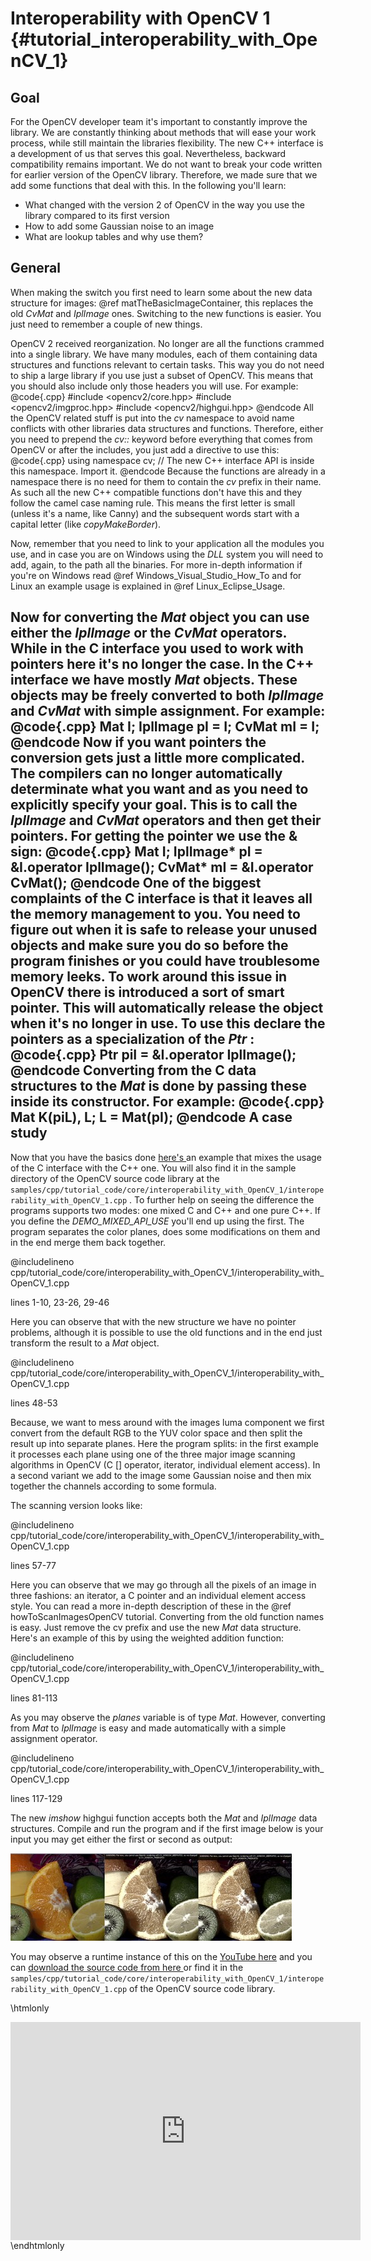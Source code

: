 Interoperability with OpenCV 1 {#tutorial_interoperability_with_OpenCV_1}
==============================

Goal
----

For the OpenCV developer team it's important to constantly improve the library. We are constantly
thinking about methods that will ease your work process, while still maintain the libraries
flexibility. The new C++ interface is a development of us that serves this goal. Nevertheless,
backward compatibility remains important. We do not want to break your code written for earlier
version of the OpenCV library. Therefore, we made sure that we add some functions that deal with
this. In the following you'll learn:

-   What changed with the version 2 of OpenCV in the way you use the library compared to its first
    version
-   How to add some Gaussian noise to an image
-   What are lookup tables and why use them?

General
-------

When making the switch you first need to learn some about the new data structure for images: @ref
matTheBasicImageContainer, this replaces the old *CvMat* and *IplImage* ones. Switching to the new
functions is easier. You just need to remember a couple of new things.

OpenCV 2 received reorganization. No longer are all the functions crammed into a single library. We
have many modules, each of them containing data structures and functions relevant to certain tasks.
This way you do not need to ship a large library if you use just a subset of OpenCV. This means that
you should also include only those headers you will use. For example:
@code{.cpp}
#include <opencv2/core.hpp>
#include <opencv2/imgproc.hpp>
#include <opencv2/highgui.hpp>
@endcode
All the OpenCV related stuff is put into the *cv* namespace to avoid name conflicts with other
libraries data structures and functions. Therefore, either you need to prepend the *cv::* keyword
before everything that comes from OpenCV or after the includes, you just add a directive to use
this:
@code{.cpp}
using namespace cv;  // The new C++ interface API is inside this namespace. Import it.
@endcode
Because the functions are already in a namespace there is no need for them to contain the *cv*
prefix in their name. As such all the new C++ compatible functions don't have this and they follow
the camel case naming rule. This means the first letter is small (unless it's a name, like Canny)
and the subsequent words start with a capital letter (like *copyMakeBorder*).

Now, remember that you need to link to your application all the modules you use, and in case you are
on Windows using the *DLL* system you will need to add, again, to the path all the binaries. For
more in-depth information if you're on Windows read @ref Windows_Visual_Studio_How_To and for
Linux an example usage is explained in @ref Linux_Eclipse_Usage.

Now for converting the *Mat* object you can use either the *IplImage* or the *CvMat* operators.
While in the C interface you used to work with pointers here it's no longer the case. In the C++
interface we have mostly *Mat* objects. These objects may be freely converted to both *IplImage* and
*CvMat* with simple assignment. For example:
@code{.cpp}
Mat I;
IplImage pI = I;
CvMat    mI = I;
@endcode
Now if you want pointers the conversion gets just a little more complicated. The compilers can no
longer automatically determinate what you want and as you need to explicitly specify your goal. This
is to call the *IplImage* and *CvMat* operators and then get their pointers. For getting the pointer
we use the & sign:
@code{.cpp}
Mat I;
IplImage* pI     = &I.operator IplImage();
CvMat* mI        =  &I.operator CvMat();
@endcode
One of the biggest complaints of the C interface is that it leaves all the memory management to you.
You need to figure out when it is safe to release your unused objects and make sure you do so before
the program finishes or you could have troublesome memory leeks. To work around this issue in OpenCV
there is introduced a sort of smart pointer. This will automatically release the object when it's no
longer in use. To use this declare the pointers as a specialization of the *Ptr* :
@code{.cpp}
Ptr<IplImage> piI = &I.operator IplImage();
@endcode
Converting from the C data structures to the *Mat* is done by passing these inside its constructor.
For example:
@code{.cpp}
Mat K(piL), L;
L = Mat(pI);
@endcode
A case study
------------

Now that you have the basics done [here's
](samples/cpp/tutorial_code/core/interoperability_with_OpenCV_1/interoperability_with_OpenCV_1.cpp)
an example that mixes the usage of the C interface with the C++ one. You will also find it in the
sample directory of the OpenCV source code library at the
`samples/cpp/tutorial_code/core/interoperability_with_OpenCV_1/interoperability_with_OpenCV_1.cpp` .
To further help on seeing the difference the programs supports two modes: one mixed C and C++ and
one pure C++. If you define the *DEMO_MIXED_API_USE* you'll end up using the first. The program
separates the color planes, does some modifications on them and in the end merge them back together.

@includelineno
cpp/tutorial_code/core/interoperability_with_OpenCV_1/interoperability_with_OpenCV_1.cpp

lines
   1-10, 23-26, 29-46

Here you can observe that with the new structure we have no pointer problems, although it is
possible to use the old functions and in the end just transform the result to a *Mat* object.

@includelineno
cpp/tutorial_code/core/interoperability_with_OpenCV_1/interoperability_with_OpenCV_1.cpp

lines
   48-53

Because, we want to mess around with the images luma component we first convert from the default RGB
to the YUV color space and then split the result up into separate planes. Here the program splits:
in the first example it processes each plane using one of the three major image scanning algorithms
in OpenCV (C [] operator, iterator, individual element access). In a second variant we add to the
image some Gaussian noise and then mix together the channels according to some formula.

The scanning version looks like:

@includelineno
cpp/tutorial_code/core/interoperability_with_OpenCV_1/interoperability_with_OpenCV_1.cpp

lines
   57-77

Here you can observe that we may go through all the pixels of an image in three fashions: an
iterator, a C pointer and an individual element access style. You can read a more in-depth
description of these in the @ref howToScanImagesOpenCV tutorial. Converting from the old function
names is easy. Just remove the cv prefix and use the new *Mat* data structure. Here's an example of
this by using the weighted addition function:

@includelineno
cpp/tutorial_code/core/interoperability_with_OpenCV_1/interoperability_with_OpenCV_1.cpp

lines
   81-113

As you may observe the *planes* variable is of type *Mat*. However, converting from *Mat* to
*IplImage* is easy and made automatically with a simple assignment operator.

@includelineno
cpp/tutorial_code/core/interoperability_with_OpenCV_1/interoperability_with_OpenCV_1.cpp

lines
   117-129

The new *imshow* highgui function accepts both the *Mat* and *IplImage* data structures. Compile and
run the program and if the first image below is your input you may get either the first or second as
output:

![image](images/outputInteropOpenCV1.jpg)

You may observe a runtime instance of this on the [YouTube
here](https://www.youtube.com/watch?v=qckm-zvo31w) and you can [download the source code from here
](samples/cpp/tutorial_code/core/interoperability_with_OpenCV_1/interoperability_with_OpenCV_1.cpp)
or find it in the
`samples/cpp/tutorial_code/core/interoperability_with_OpenCV_1/interoperability_with_OpenCV_1.cpp`
of the OpenCV source code library.

\htmlonly
<div align="center">
<iframe title="Interoperability with OpenCV 1" width="560" height="349" src="http://www.youtube.com/embed/qckm-zvo31w?rel=0&loop=1" frameborder="0" allowfullscreen align="middle"></iframe>
</div>
\endhtmlonly

